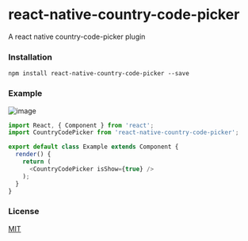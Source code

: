 # react-native-country-code-picker

A react native country-code-picker plugin

### Installation

`npm install react-native-country-code-picker --save`

### Example

![image]('https://wx3.sinaimg.cn/mw690/83509bcely1fnys0yqzsng20eg0pshe1.gif')

```javascript
import React, { Component } from 'react';
import CountryCodePicker from 'react-native-country-code-picker';

export default class Example extends Component {
  render() {
    return (
      <CountryCodePicker isShow={true} />
    );
  }
}
```

### License

[MIT](LICENSE)
